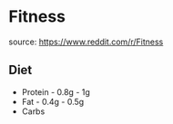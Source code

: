 # Fitness

source: https://www.reddit.com/r/Fitness


## Diet
- Protein - 0.8g - 1g
- Fat - 0.4g - 0.5g
- Carbs
